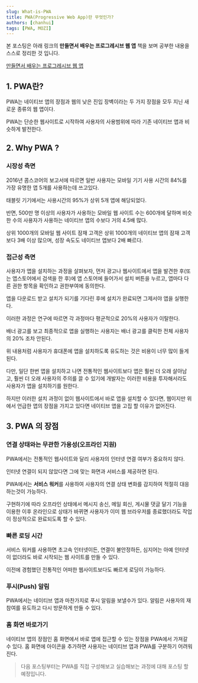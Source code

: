```yaml
---
slug: What-is-PWA
title: PWA(Progressive Web App)란 무엇인가?
authors: [chanhui]
tags: [PWA, MOZI]
---
```


본 포스팅은 아래 링크의 **만들면서 배우는 프로그레시브 웹 앱** 책을 보며 공부한 내용을 스스로 정리한 것 입니다.

[만들면서 배우는 프로그레시브 웹 앱](https://www.aladin.co.kr/shop/wproduct.aspx?ItemId=190254386)

## 1. PWA란?

PWA는 네이티브 앱의 장점과 웹의 낮은 진입 장벽이라는 두 가지 장점을 모두 지닌 새로운 종류의 웹 앱이다.

PWA는 단순한 웹사이트로 시작하여 사용자의 사용범위에 따라 기존 네이티브 앱과 비슷하게 발전한다.

<!--truncate-->

## 2. Why PWA ?

### 시장성 측면

2016년 콤스코어의 보고서에 따르면 일반 사용자는 모바일 기기 사용 시간의 84%를 가장 유명한 앱 5개를 사용하는데 쓰고있다.

태블릿 기기에서는 사용시간의 95%가 상위 5개 앱에 해당되었다.

반면, 500만 명 이상의 사용자가 사용하는 모바일 웹 사이트 수는 600개에 달하며 비슷한 수의 사용자가 사용하는 네이티브 앱의 수보다 거의 4.5배 많다.

상위 1000개의 모바일 웹 사이트 잠재 고객은 상위 1000개의 네이티브 앱의 잠재 고객보다 3배 이상 많으며, 성장 속도도 네이티브 앱보다 2배 빠르다.

### 접근성 측면

사용자가 앱을 설치하는 과정을 살펴보자, 먼저 광고나 웹사이트에서 앱을 발견한 후(또는 앱스토어에서 검색을 한 후)에 앱 스토어에 들어가서 설치 버튼을 누르고, 앱마다 다른 권한 항목을 확인하고 권한부여에 동의한다.

앱을 다운로드 받고 설치가 되기를 기다린 후에 설치가 완료되면 그제서야 앱을 실행한다.

이러한 과정은 연구에 따르면 각 과정마다 평균적으로 20%의 사용자가 이탈한다.

배너 광고를 보고 최종적으로 앱을 실행하는 사용자는 배너 광고를 클릭한 전체 사용자의 20% 조차 안된다.

위 내용처럼 사용자가 휴대폰에 앱을 설치하도록 유도하는 것은 비용이 너무 많이 들게된다.

다만, 일단 한번 앱을 설치하고 나면 전통적인 웹사이트보다 앱은 훨씬 더 오래 살아남고, 훨씬 더 오래 사용자의 주의를 끌 수 있기에 개발자는 이러한 비용을 투자해서라도 사용자가 앱을 설치하기를 원한다.

하지만 이러한 설치 과정이 없이 웹사이트에서 바로 앱을 설치할 수 있다면, 웹이지만 위에서 언급한 앱의 장점을 가지고 있다면 네이티브 앱을 고집 할 이유가 없어진다.

## 3. PWA 의 장점

### 연결 상태와는 무관한 가용성(오프라인 지원)

PWA에서는 전통적인 웹사이트와 달리 사용자의 인터넷 연결 여부가 중요하지 않다.

인터넷 연결이 되지 않았다면 그에 맞는 화면과 서비스를 제공하면 된다.

PWA에서는 **서비스 워커**를 사용하여 사용자의 연결 상태 변화를 감지하여 적절히 대응하는것이 가능하다.

구현하기에 따라 오프라인 상태에서 메시지 송신, 메일 회신, 게시물 댓글 달기 기능을 이용한 이후 온라인으로 상태가 바뀌면 사용자가 이미 웹 브라우저를 종료했더라도 작업이 정상적으로 완료되도록 할 수 있다.

### 빠른 로딩 시간

서비스 워커를 사용하면 초고속 인터넷이든, 연결이 불안정하든, 심지어는 아예 인터넷이 없더라도 바로 시작되는 웹 사이트를 만들 수 있다.

이전에 경험했던 전통적인 어떠한 웹사이트보다도 빠르게 로딩이 가능하다.

### 푸시(Push) 알림

PWA에서는 네이티브 앱과 마찬가지로 푸시 알림을 보낼수가 있다. 알림은 사용자의 재참여를 유도하고 다시 방문하게 만들 수 있다.

### 홈 화면 바로가기

네이티브 앱의 장점인 홈 화면에서 바로 앱에 접근할 수 있는 장점을 PWA에서 가져갈 수 있다. 홈 화면에 아이콘을 추가하면 사용자는 네이티브 앱과 PWA를 구분하기 어려워진다.

> 다음 포스팅부터는 PWA를 직접 구성해보고 실습해보는 과정에 대해 포스팅 할 예정입니다.
